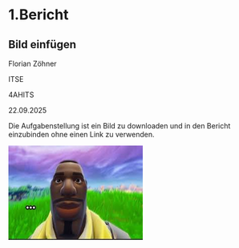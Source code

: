 # 1.Bericht
## Bild einfügen

Florian Zöhner 

ITSE 

4AHITS 

22.09.2025 







Die Aufgabenstellung ist ein Bild zu downloaden und in den Bericht einzubinden ohne einen Link zu verwenden.

![jerome](bilder/jerome.jfif)
